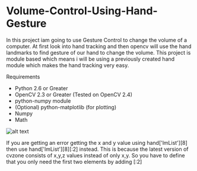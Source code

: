 # Volume-Control-Using-Hand-Gesture

In this project iam  going to use Gesture Control to change the volume of a computer. At first look into hand tracking and then opencv will use the hand landmarks to find gesture of our hand to change the volume. This project is module based which means i will be using a previously created hand module which makes the hand tracking very easy.

Requirements

* Python 2.6 or Greater
* OpenCV 2.3 or Greater (Tested on OpenCV 2.4)
* python-numpy module
* (Optional) python-matplotlib (for plotting)
* Numpy 
* Math

![alt text](https://media.giphy.com/media/wlPVfjDVVicLf7eHPM/giphy-downsized-large.gif)


If you are getting an error getting the x and y value using hand['lmList'][8] then use hand['lmList'][8][:2] instead.
This is because the latest version of cvzone consists of x,y,z values instead of only x,y.  So you have to define that you only need the first two elements by adding [:2]


